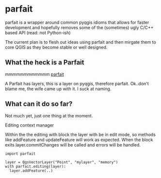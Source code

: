 parfait
=======

parfait is a wrapper around common pyqgis idioms that allows for faster development and hopefully removes
some of the (sometimes) ugly C/C++ based API (read: not Python-ish)

The current plan is to flesh out ideas using parfait and then mirgate them to core QGIS as they become stable or well designed.

What the heck is a Parfait
---------------------------

mmmmmmmmmmmm [parfait](http://en.wikipedia.org/wiki/Parfait)

A Parfait has layers, this is a layer on pyqgis, therefore parfait.
Ok..don't blame me, the wife came up with it. I suck at naming.


What can it do so far?
----------------------

Not much yet, just one thing at the moment.

Editing context manager

Within the the editing with block the layer with be in edit mode, so methods like addFeature and updateFeature will work as expected. When the block exits layer.commitChanges will be called and errors will be handled.

```
import parfait

layer = QgsVectorLayer("Point", "mylayer", "memory")
with parfait.editing(layer):
  layer.addFeature(..)
  
```

  
